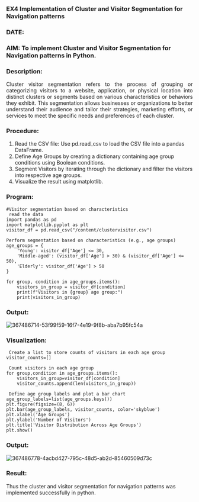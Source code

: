 ### EX4 Implementation of Cluster and Visitor Segmentation for Navigation patterns
### DATE: 
### AIM: To implement Cluster and Visitor Segmentation for Navigation patterns in Python.
### Description:
<div align= "justify">Cluster visitor segmentation refers to the process of grouping or categorizing visitors to a website, 
  application, or physical location into distinct clusters or segments based on various characteristics or behaviors they exhibit. 
  This segmentation allows businesses or organizations to better understand their audience and tailor their strategies, marketing efforts, 
  or services to meet the specific needs and preferences of each cluster.</div>
  
### Procedure:
1) Read the CSV file: Use pd.read_csv to load the CSV file into a pandas DataFrame.
2) Define Age Groups by creating a dictionary containing age group conditions using Boolean conditions.
3) Segment Visitors by iterating through the dictionary and filter the visitors into respective age groups.
4) Visualize the result using matplotlib.

### Program:
```
#Visitor segmentation based on characteristics
 read the data
import pandas as pd
import matplotlib.pyplot as plt
visitor_df = pd.read_csv("/content/clustervisitor.csv")

Perform segmentation based on characteristics (e.g., age groups)
age_groups = {
    'Young': visitor_df['Age'] <= 30,
    'Middle-aged': (visitor_df['Age'] > 30) & (visitor_df['Age'] <= 50),
    'Elderly': visitor_df['Age'] > 50
}

for group, condition in age_groups.items():  
    visitors_in_group = visitor_df[condition] 
    print(f"Visitors in {group} age group:")
    print(visitors_in_group)
```
### Output:
![367486714-53f99f59-16f7-4e19-9f8b-aba7b95fc54a](https://github.com/user-attachments/assets/81535e26-c90e-43ee-a613-f8521a8b57f6)

### Visualization:
```
 Create a list to store counts of visitors in each age group
visitor_counts=[]

 Count visitors in each age group
for group,condition in age_groups.items():
    visitors_in_group=visitor_df[condition]
    visitor_counts.append(len(visitors_in_group))
    
 Define age group labels and plot a bar chart
age_group_labels=list(age_groups.keys())
plt.figure(figsize=(8, 6))
plt.bar(age_group_labels, visitor_counts, color='skyblue')
plt.xlabel('Age Groups')
plt.ylabel('Number of Visitors')
plt.title('Visitor Distribution Across Age Groups')
plt.show()
```
### Output:
![367486778-4acbd427-795c-48d5-ab2d-85460509d73c](https://github.com/user-attachments/assets/0fbdd03d-b997-4deb-b1ac-d9a666c3d0eb)


### Result:
Thus the cluster and visitor segmentation for navigation patterns was implemented successfully in python.
